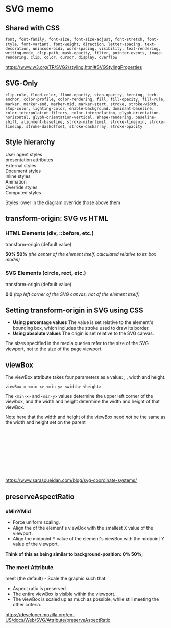 # SVG memo

## Shared with CSS

`font, font-family, font-size, font-size-adjust, font-stretch, font-style, font-variant, font-weight, direction, letter-spacing, text-decoration, unincode-bidi, word-spacing, visibility, text-rendering, writing-mode, clip-path, mask-opacity, filter, pointer-events, image-rendering, clip, color, cursor, display, overflow`

<https://www.w3.org/TR/SVG2/styling.html#SVGStylingProperties>

## SVG-Only

`clip-rule, flood-color, flood-opacity, stop-opacity, kerning, tech-anchor, color-profile, color-rendering, fill, fill-opacity, fill-rule, marker, marker-end, marker-mid, marker-start, stroke, stroke-width, stop-color, lighting-color, enable-background, dominant-baseline, color-interpolation-filters, color-interpolation, glyph-orientation-horizontal, glyph-orientation-vertical, shape-rendering, baseline-shift, alignment-baseline, stroke-miterlimit, stroke-linejoin, stroke-linecap, stroke-dashoffset, stroke-dasharray, stroke-opacity`

## Style hierarchy

User agent styles  
presentation attributes  
External styles  
Document styles  
Inline styles  
Animation  
Override styles  
Computed styles

Styles lower in the diagram override those above them

## transform-origin: SVG vs HTML

### HTML Elements (div, ::before, etc.)

transform-origin (default value)

**50% 50%** _(the center of the element itself, calculated relative to its box model)_

### SVG Elements (circle, rect, etc.)

transform-origin (default value)

**0 0** _(top left corner of the SVG canvas, not of the element itself)_

## Setting transform-origin in SVG using CSS

* **Using percentage values** The value is set relative to the element's bounding box, which includes the stroke used to draw its border.
* **Using absolute values** The origin is set relative to the SVG canvas.

The sizes specified in the media queries refer to the size of the SVG viewport, not to the size of the page viewport.

## viewBox

The viewBox attribute takes four parameters as a value: <min-x>, <min-y>, width and height.

`viewBox = <min-x> <min-y> <width> <height>`

The `<min-x>` and `<min-y>` values determine the upper left corner of the viewbox, and the width and height determine the width and height of that viewBox.

Note here that the width and height of the viewBox need *not* be the same as the width and height set on the parent <svg> element. A negative value for <width> or <height> is invalid. A value of zero disables rendering of the element.

<https://www.sarasoueidan.com/blog/svg-coordinate-systems/>

## preserveAspectRatio

### xMinYMid

* Force uniform scaling.
* Align the <min-x> of the element's viewBox with the smallest X value of the viewport.
* Align the midpoint Y value of the element's viewBox with the midpoint Y value of the viewport.

**Think of this as being similar to background-position: 0% 50%;**

### The meet Attribute

meet (the default) - Scale the graphic such that:

* Aspect ratio is preserved.
* The entire viewBox is visible within the viewport.
* The viewBox is scaled up as much as possible, while still meeting the other criteria.

<https://developer.mozilla.org/en-US/docs/Web/SVG/Attribute/preserveAspectRatio>
